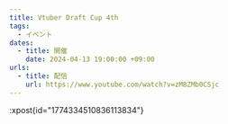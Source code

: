 ```yaml
---
title: Vtuber Draft Cup 4th
tags:
  - イベント
dates:
  - title: 開催
    date: 2024-04-13 19:00:00 +09:00
urls:
  - title: 配信
    url: https://www.youtube.com/watch?v=zM8ZMb0CSjc
---
```


:xpost{id="1774334510836113834"}

